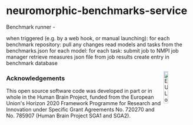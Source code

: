 # neuromorphic-benchmarks-service



Benchmark runner -

when triggered (e.g. by a web hook, or manual launching):
    for each benchmark repository:
        pull any changes
        read models and tasks from the benchmarks.json
        for each model:
            for each task:
                submit job to NMPI job manager
                retrieve measures json file from job results
                create entry in benchmark database
                
<div><img src="https://raw.githubusercontent.com/HumanBrainProject/hbp-validation-client/master/eu_logo.jpg" alt="EU Logo" width="15%" align="right"></div>


### Acknowledgements
This open source software code was developed in part or in whole in the Human Brain Project, funded from the European Union's Horizon 2020 Framework Programme for Research and Innovation under Specific Grant Agreements No. 720270 and No. 785907 (Human Brain Project SGA1 and SGA2).
